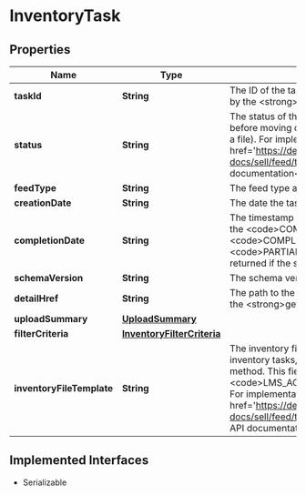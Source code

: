 

# InventoryTask

## Properties

Name | Type | Description | Notes
------------ | ------------- | ------------- | -------------
**taskId** | **String** | The ID of the task. This ID is generated when the task was created by the &lt;strong&gt;createInventoryTask&lt;/strong&gt; method. |  [optional]
**status** | **String** | The status of the task. Users must wait until status is complete before moving on to the next step (such as uploading/downloading a file). For implementation help, refer to &lt;a href&#x3D;&#39;https://developer.ebay.com/api-docs/sell/feed/types/api:FeedStatusEnum&#39;&gt;eBay API documentation&lt;/a&gt; |  [optional]
**feedType** | **String** | The feed type associated with the inventory task. |  [optional]
**creationDate** | **String** | The date the task was created. |  [optional]
**completionDate** | **String** | The timestamp when the task &lt;strong&gt;status&lt;/strong&gt; went into the &lt;code&gt;COMPLETED&lt;/code&gt;, &lt;code&gt;COMPLETED_WITH_ERROR&lt;/code&gt;, or &lt;code&gt;PARTIALLY_PROCESSED&lt;/code&gt; state. This field is only returned if the status is one of the three completed values. |  [optional]
**schemaVersion** | **String** | The schema version number associated with the task. |  [optional]
**detailHref** | **String** | The path to the call URI used to retrieve the task. This field points to the &lt;strong&gt;getInventoryTask&lt;/strong&gt; URI. |  [optional]
**uploadSummary** | [**UploadSummary**](UploadSummary.md) |  |  [optional]
**filterCriteria** | [**InventoryFilterCriteria**](InventoryFilterCriteria.md) |  |  [optional]
**inventoryFileTemplate** | **String** | The inventory file template used to return specific types of inventory tasks, if set in the &lt;strong&gt;createInventoryTask&lt;/strong&gt; method. This field does not apply to &lt;code&gt;LMS_ACTIVE_INVENTORY_REPORT&lt;/code&gt; feed types. For implementation help, refer to &lt;a href&#x3D;&#39;https://developer.ebay.com/api-docs/sell/feed/types/api:InventoryFileTemplateEnum&#39;&gt;eBay API documentation&lt;/a&gt; |  [optional]


## Implemented Interfaces

* Serializable


